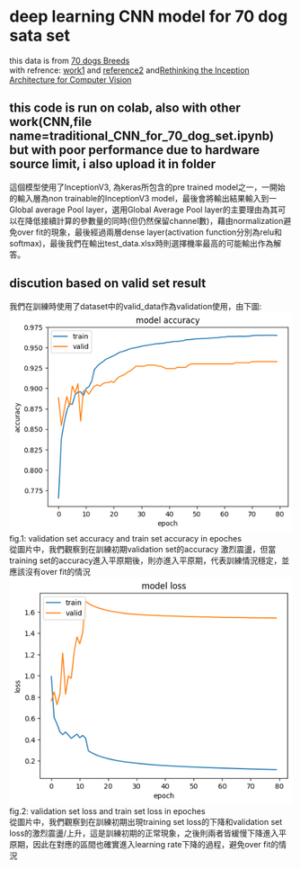 # deep learning CNN model for 70 dog sata set
this data is from [70 dogs Breeds](https://www.kaggle.com/datasets/gpiosenka/70-dog-breedsimage-data-set/data)  
with refrence: [work1](https://www.kaggle.com/code/harshpriye/dogs-breed-prediction-cnn-inceptionv3) and [reference2](https://keras.io/api/applications/) and[Rethinking the Inception Architecture for Computer Vision](https://arxiv.org/abs/1512.00567)  

## this code is run on colab, also with other work(CNN,file name=traditional_CNN_for_70_dog_set.ipynb) but with poor performance due to hardware source limit, i also upload it in folder

這個模型使用了InceptionV3, 為keras所包含的pre trained model之一，一開始的輸入層為non trainable的InceptionV3 model，最後會將輸出結果輸入到一Global average Pool layer，選用Global Average Pool layer的主要理由為其可以在降低接續計算的參數量的同時(但仍然保留channel數)，藉由normalization避免over fit的現象，最後經過兩層dense layer(activation function分別為relu和softmax)，最後我們在輸出test_data.xlsx時則選擇機率最高的可能輸出作為解答。  
## discution based on valid set result
我們在訓練時使用了dataset中的valid_data作為validation使用，由下圖:  
![image](https://github.com/liuyihung/NCHU_CS_CH_hw0/blob/main/deep_learning/valid_train_acc.png)  
fig.1: validation set accuracy and train set accuracy in epoches  
從圖片中，我們觀察到在訓練初期validation set的accuracy 激烈震盪，但當 training set的accuracy進入平原期後，則亦進入平原期，代表訓練情況穩定，並應該沒有over fit的情況   
![image](https://github.com/liuyihung/NCHU_CS_CH_hw0/blob/main/deep_learning/valid_train_loss.png)  
fig.2: validation set loss and train set loss in epoches  
從圖片中，我們觀察到在訓練初期出現training set loss的下降和validation set loss的激烈震盪/上升，這是訓練初期的正常現象，之後則兩者皆緩慢下降進入平原期，因此在對應的區間也確實進入learning rate下降的過程，避免over fit的情況
